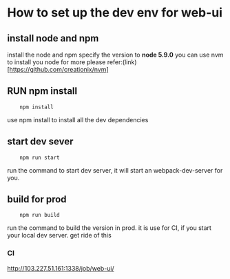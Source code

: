 # How to set up the dev env for web-ui

## install node and npm 
install the node and npm specify the version to **node 5.9.0**
you can use nvm to install you node for more please refer:(link)[https://github.com/creationix/nvm]

## RUN npm install
```
    npm install
```
use npm install to install all the dev dependencies

## start dev sever
```
    npm run start
```
run the command to start dev server, it will start an webpack-dev-server for you.

## build for prod
```
    npm run build 
```
run the command to build the version in prod. it is use for CI, if you start your local dev server. get ride of this 

### CI

http://103.227.51.161:1338/job/web-ui/



